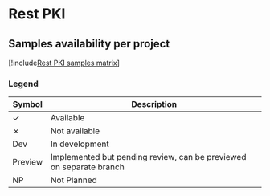﻿# Rest PKI

## Samples availability per project

[!include[Rest PKI samples matrix](../../../includes/rest-pki-samples-matrix.md)]

### Legend

| Symbol  | Description                                                         |
| ------- | --------------                                                      |
| ✓      | Available                                                           |
| ✗      | Not available                                                       |
| Dev     | In development                                                      |
| Preview | Implemented but pending review, can be previewed on separate branch |
| NP      | Not Planned                                                         |

